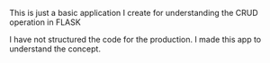 This is just a basic application I create for understanding the CRUD operation in FLASK

I have not structured the code for the production. I made this app to understand the concept.
